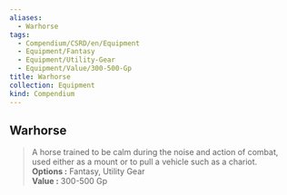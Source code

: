 ```yaml
---
aliases:
  - Warhorse
tags:
  - Compendium/CSRD/en/Equipment
  - Equipment/Fantasy
  - Equipment/Utility-Gear
  - Equipment/Value/300-500-Gp
title: Warhorse
collection: Equipment
kind: Compendium
---
```

## Warhorse  
  
>A horse trained to be calm during the noise and action of combat, used either as a mount or to pull a vehicle such as a chariot.  
> **Options :** Fantasy, Utility Gear  
> **Value :** 300-500 Gp